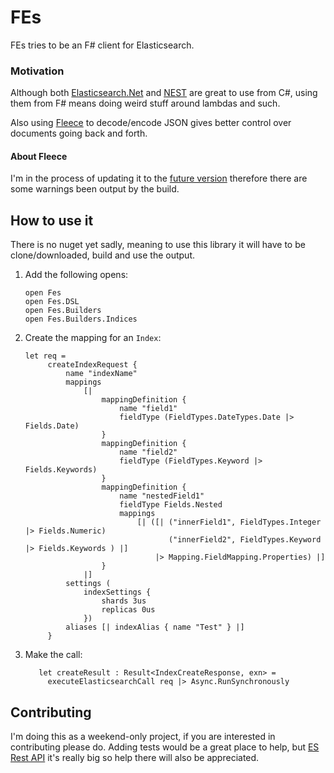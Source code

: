 # FEs

FEs tries to be an F# client for Elasticsearch.

### Motivation

Although both [Elasticsearch.Net](https://www.elastic.co/guide/en/elasticsearch/client/net-api/current/elasticsearch-net.html) and [NEST](https://www.elastic.co/guide/en/elasticsearch/client/net-api/current/nest.html) are great to use from C#, using them from F# means doing weird stuff around lambdas and such.

Also using [Fleece](https://github.com/fsprojects/fleece) to decode/encode JSON gives better control over documents going back and forth.

#### About Fleece

I'm in the process of updating it to the [future version](https://github.com/fsprojects/Fleece/tree/gusty/redesign) therefore there are some warnings been output by the build.

## How to use it

There is no nuget yet sadly, meaning to use this library it will have to be clone/downloaded, build and use the output.

1. Add the following opens:
   ```f#
   open Fes
   open Fes.DSL
   open Fes.Builders
   open Fes.Builders.Indices
   ```
2. Create the mapping for an `Index`:
   ```f#
   let req =
        createIndexRequest {
            name "indexName"
            mappings
                [|
                    mappingDefinition {
                        name "field1"
                        fieldType (FieldTypes.DateTypes.Date |> Fields.Date)
                    }
                    mappingDefinition {
                        name "field2"
                        fieldType (FieldTypes.Keyword |> Fields.Keywords)
                    }
                    mappingDefinition {
                        name "nestedField1"
                        fieldType Fields.Nested
                        mappings
                            [| ([| ("innerField1", FieldTypes.Integer |> Fields.Numeric)
                                   ("innerField2", FieldTypes.Keyword |> Fields.Keywords ) |]
                                |> Mapping.FieldMapping.Properties) |]
                    }
                |]
            settings (
                indexSettings {
                    shards 3us
                    replicas 0us
                })
            aliases [| indexAlias { name "Test" } |]
        }
   ```
4. Make the call:
   ```f#
      let createResult : Result<IndexCreateResponse, exn> =
        executeElasticsearchCall req |> Async.RunSynchronously
   ```

## Contributing

I'm doing this as a weekend-only project, if you are interested in contributing please do. Adding tests would be a great place to help, but [ES Rest API](https://www.elastic.co/guide/en/elasticsearch/reference/7.13/rest-apis.html) it's really big so help there will also be appreciated.
